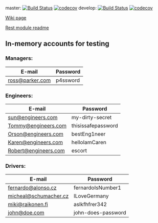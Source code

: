 master: [![Build Status](https://travis-ci.com/elderanakain/pa165-formula-one-team.svg?branch=master)](https://travis-ci.com/elderanakain/pa165-formula-one-team) [![codecov](https://codecov.io/gh/elderanakain/pa165-formula-one-team/branch/master/graph/badge.svg)](https://codecov.io/gh/elderanakain/pa165-formula-one-team)
develop: [![Build Status](https://travis-ci.com/elderanakain/pa165-formula-one-team.svg?branch=develop)](https://travis-ci.com/elderanakain/pa165-formula-one-team) [![codecov](https://codecov.io/gh/elderanakain/pa165-formula-one-team/branch/develop/graph/badge.svg)](https://codecov.io/gh/elderanakain/pa165-formula-one-team)

[Wiki page](https://github.com/elderanakain/pa165-formula-one-team/wiki)

[Rest module readme](https://github.com/elderanakain/pa165-formula-one-team/tree/develop/formulaoneteam-rest)

## In-memory accounts for testing

### Managers:

| E-mail  | Password |
| ------------- | ------------- |
| ross@parker.com | p4ssword |
 
### Engineers:

| E-mail  | Password |
| ------------- | ------------- |
| sun@engineers.com | my-dirty-secret |
| Tommy@engineers.com | thisissafepassword |
| Orson@engineers.com | bestEng1neer |
| Karen@engineers.com | helloIamCaren |
| Robert@engineers.com | escort |

### Drivers:

| E-mail  | Password |
| ------------- | ------------- |
| fernardo@alonso.cz  | fernardoIsNumber1  |
| micheal@schumacher.cz  | ILoveGermany  |
| miki@raikonen.fi | aslkfhfrer342 |
| john@doe.com | john-does-password |
